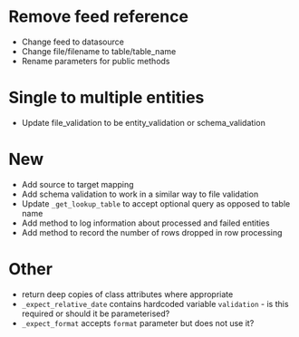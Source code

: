 # Remove feed reference
* Change feed to datasource
* Change file/filename to table/table_name
* Rename parameters for public methods

# Single to multiple entities
* Update file_validation to be entity_validation or schema_validation


# New
* Add source to target mapping
* Add schema validation to work in a similar way to file validation
* Update `_get_lookup_table` to accept optional query as opposed to table name
* Add method to log information about processed and failed entities
* Add method to record the number of rows dropped in row processing

# Other
* return deep copies of class attributes where appropriate
* `_expect_relative_date` contains hardcoded variable `validation` - is this required or should it be parameterised?
* `_expect_format` accepts `format` parameter but does not use it?

